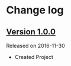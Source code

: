 # Change log

## [Version 1.0.0](https://github.com/efremidze/Hop/releases/tag/1.0.0)
Released on 2016-11-30

- Created Project
